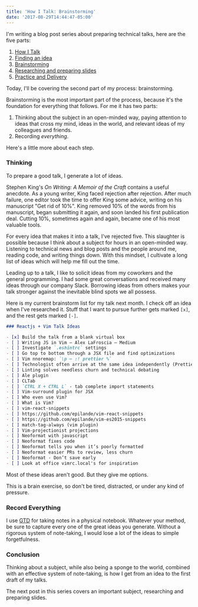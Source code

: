 ```yaml
---
title: 'How I Talk: Brainstorming'
date: '2017-08-29T14:44:47-05:00'
---
```


I'm writing a blog post series about preparing technical talks, here are the five parts:

1. [How I Talk](/how-i-talk)
1. [Finding an idea](/how-i-talk-finding-an-idea)
1. [Brainstorming](/how-i-talk-brainstorming)
1. [Researching and preparing slides](/how-i-talk-researching-and-preparing-slides)
1. [Practice and Delivery](/how-i-talk-practice-and-delivery)

Today, I'll be covering the second part of my process: brainstorming.

Brainstorming is the most important part of the process, because it's the
foundation for everything that follows. For me it has two parts:

1. Thinking about the subject in an open-minded way, paying
   attention to ideas that cross my mind, ideas in the world, and relevant
   ideas of my colleagues and friends.
1. Recording *everything*.

Here's a little more about each step.

### Thinking

To prepare a good talk, I generate a lot of ideas.

Stephen King's *On Writing: A Memoir of the Craft* contains a useful anecdote.
As a young writer, King faced rejection after rejection. After much failure,
one editor took the time to offer King some advice, writing on his manuscript
"Get rid of 10%". King removed 10% of the words from his manuscript, began
submitting it again, and soon landed his first publication deal. Cutting 10%,
sometimes again and again, became one of his most valuable tools.

For every idea that makes it into a talk, I've rejected five. This slaughter is
possible because I think about a subject for hours in an open-minded way.
Listening to technical news and blog posts and the people around me, reading
code, and writing things down. With this mindset, I cultivate
a long list of ideas which will help me fill out the time.

Leading up to a talk, I like to solicit ideas from my coworkers and the general
programming. I had some great conversations and received many ideas through our
company Slack. Borrowing ideas from others makes your talk stronger against the
inevitable blind spots we all possess.

Here is my current brainstorm list for my talk next month. I check off an idea
when I've researched it. Stuff that I want to pursue further gets marked `[x]`,
and the rest gets marked `[-]`.

```markdown
### Reactjs + Vim Talk Ideas

- [x] Build the talk from a blank virtual box
- [ ] Writing JS in Vim – Alex LaFroscia – Medium
- [ ] Investigate `.eshintrc` settings
- [ ] Go top to bottom through a JSX file and find optimizations
- [ ] Vim nnoremap: `\p — :! prettier %`
- [ ] Technologist often arrive at the same idea independently (PrettierJS)
- [ ] Linting solves needless churn and technical debating
- [ ] Ale plugin
- [ ] CLTab
- [ ] `CTRL X + CTRL L` - tab complete import statements
- [ ] Vim-surround plugin for JSX
- [ ] Who even use Vim?
- [ ] What is Vim?
- [ ] vim-react-snippets
- [ ] https://github.com/epilande/vim-react-snippets
- [ ] https://github.com/epilande/vim-es2015-snippets
- [ ] match-tag-always (vim plugin)
- [ ] Vim-projectionist projections
- [ ] Neoformat with javascript
- [ ] Neoformat fixes code
- [ ] Neoformat tells you when it’s poorly formatted
- [ ] Neoformat easier PRs to review, less churn
- [ ] Neoformat - Don’t save early
- [ ] Look at office vimrc.local's for inspiration
```

Most of these ideas aren't good. But they give me options.

This is a brain exercise, so don't be tired, distracted, or under any kind of
pressure.


### Record Everything

I use [GTD](http://gettingthingsdone.com/) for taking notes in a physical
notebook. Whatever your method, be sure to capture every one of the great ideas
you generate. Without a rigorous system of note-taking, I would lose a lot of
the ideas to simple forgetfulness.

### Conclusion

Thinking about a subject, while also being a sponge to the world,
combined with an effective system of note-taking, is how I get from an idea to
the first draft of my talks.

The next post in this series covers an important subject, researching and
preparing slides.
